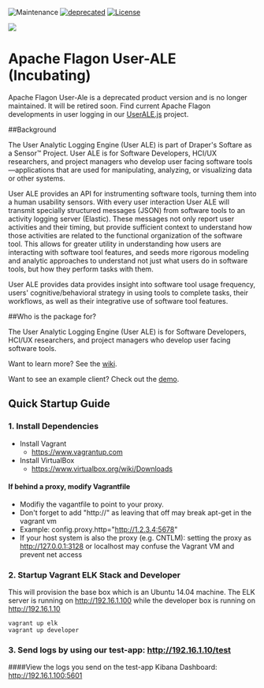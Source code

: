 ![Maintenance](https://img.shields.io/maintenance/no/2019)
[![deprecated](http://badges.github.io/stability-badges/dist/deprecated.svg)](http://github.com/badges/stability-badges)
[![License](https://img.shields.io/badge/license-Apache--2.0-blue.svg)](http://www.apache.org/licenses/LICENSE-2.0)

<img src="https://raw.githubusercontent.com/draperlaboratory/user-ale/gh-pages/img/user-ale-small.png"/>

# Apache Flagon User-ALE (Incubating)

Apache Flagon User-Ale is a deprecated product version and is no longer maintained. It will be retired soon. Find current Apache Flagon developments in user logging in our [UserALE.js](https://github.com/apache/incubator-flagon-useralejs) project.

##Background

The User Analytic Logging Engine (User ALE) is part of Draper's Softare as a Sensor™ Project. User ALE is for Software Developers, HCI/UX researchers, and project managers who develop user facing software tools—applications that are used for manipulating, analyzing, or visualizing data or other systems. 

User ALE provides an API for instrumenting software tools, turning them into a human usability sensors. With every user interaction User ALE will transmit specially structured messages (JSON) from software tools to an activity logging server (Elastic). These messages not only report user activities and their timing, but provide sufficient context to understand how those activities are related to the functional organization of the software tool. This allows for greater utility in understanding how users are interacting with software tool features, and seeds more rigorous modeling and analytic approaches to understand not just what users do in software tools, but how they perform tasks with them.

User ALE provides data provides insight into software tool usage frequency, users' cognitive/behavioral strategy in using tools to complete tasks, their workflows, as well as their integrative use of software tool features. 

##Who is the package for?

The User Analytic Logging Engine (User ALE) is for Software Developers, HCI/UX researchers, and project managers who develop user facing software tools.

Want to learn more? See the [wiki](https://github.com/draperlaboratory/user-ale/wiki).

Want to see an example client? Check out the [demo](http://draperlaboratory.github.io/user-ale/test_app/index.html).

## Quick Startup Guide

### 1. Install Dependencies

- Install Vagrant
  - https://www.vagrantup.com
- Install VirtualBox
  - https://www.virtualbox.org/wiki/Downloads

#### If behind a proxy, modify Vagrantfile
- Modifiy the vagantfile to point to your proxy. 
- Don't forget to add "http://" as leaving that off may break apt-get in the vagrant vm
- Example: config.proxy.http="http://1.2.3.4:5678"
- If your host system is also the proxy (e.g. CNTLM): setting the proxy as http://127.0.0.1:3128 or localhost may confuse the Vagrant VM and prevent net access

### 2. Startup Vagrant ELK Stack and Developer

This will provision the base box which is an Ubuntu 14.04 machine. The ELK server is running on http://192.16.1.100 while the developer box is running on http://192.16.1.10

    vagrant up elk
    vagrant up developer

### 3. Send logs by using our test-app: http://192.16.1.10/test
####View the logs you send on the test-app Kibana Dashboard: http://192.16.1.100:5601

